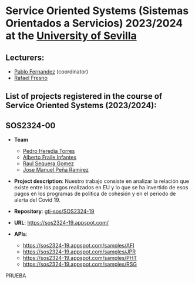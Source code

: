 Service Oriented Systems (Sistemas Orientados a Servicios) 2023/2024 at the [University of Sevilla](https://www.us.es)
====================

Lecturers:
--
 - [Pablo Fernandez](https://github.com/pafmon) (coordinator)
 - [Rafael Fresno](https://github.com/raffrearaUS)

List of projects registered in the course of **Service Oriented Systems** (2023/2024):
--

## SOS2324-00

- **Team**
  - [Pedro Heredia Torres](https://github.com/Pedro-Heredia)
  - [Alberto Fraile Infantes](https://github.com/Albertof03)
  - [Raul Sequera Gomez](https://github.com/raulsequera)
  - [Jose Manuel Peña Ramirez](https://github.com/jpenrrami)

- **Project description**: Nuestro trabajo consiste en analizar la relación que existe entre los pagos realizados en EU y lo que se ha invertido de esos pagos en los programas de politica de cohesión y en el periodo de alerta del Covid 19.  
- **Repository**: [gti-sos/SOS2324-19](https://github.com/gti-sos/SOS2324-19)
- **URL**: https://sos2324-19.appspot.com/
-  **APIs**:
    - https://sos2324-19.appspot.com/samples/AFI
    - https://sos2324-19.appspot.com/samples/JPR
    - https://sos2324-19.appspot.com/samples/PHT
    - https://sos2324-19.appspot.com/samples/RSG

  PRUEBA